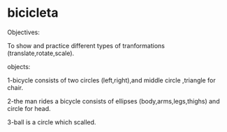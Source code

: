 # bicicleta
Objectives:

To show and practice different types of tranformations (translate,rotate,scale).

objects:

1-bicycle consists of two circles (left,right),and middle circle  ,triangle for chair.

2-the man rides a bicycle consists of ellipses (body,arms,legs,thighs) and circle for head.

3-ball is a circle which scalled.
